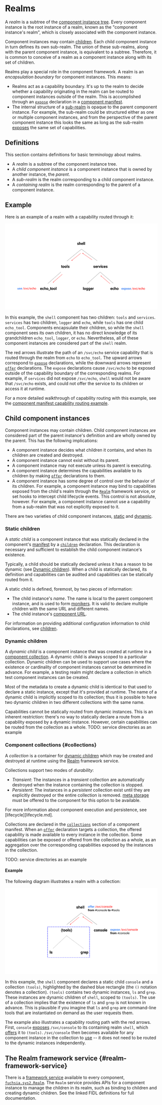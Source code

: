 # Realms

A *realm* is a subtree of the [component instance tree][topology-instance-tree]. Every component instance
is the root instance of a realm, known as the "component instance's realm",
which is closely associated with the component instance.

Component instances may contain [children](#child-component-instances). Each
child component instance in turn defines its own sub-realm. The union of these
sub-realms, along with the parent component instance, is equivalent to a
subtree. Therefore, it is common to conceive of a realm as a component instance
along with its set of children.

Realms play a special role in the component framework. A realm is an
*encapsulation boundary* for component instances. This means:

*   Realms act as a capability boundary. It's up to the realm to decide whether
    a capability originating in the realm can be routed to component instances
    outside of the realm. This is accomplished through an [`expose`][expose]
    declaration in a [component manifest][component-manifests].
*   The internal structure of a [sub-realm](#definitions) is opaque to the
    parent component instance. For example, the sub-realm could be structured
    either as one or multiple component instances, and from the perspective of
    the parent component instance this looks the same as long as the sub-realm
    [exposes][expose] the same set of capabilities.

## Definitions

This section contains definitions for basic terminology about realms.

-   A *realm* is a subtree of the component instance tree.
-   A *child component instance* is a component instance that is owned by
    another instance, the *parent*.
-   A *sub-realm* is the realm corresponding to a child component instance.
-   A *containing realm* is the realm corresponding to the parent of a component
    instance.

## Example

Here is an example of a realm with a capability routed through it:

![Realm example](realm_example.png)

In this example, the `shell` component has two children: `tools` and `services`.
`services` has two children, `logger` and `echo`, while `tools` has one child
`echo_tool`. Components encapsulate their children, so while the `shell`
component sees its own children, it has no direct knowledge of its grandchildren
`echo_tool`, `logger`, or `echo`. Nevertheless, all of these component instances
are considered part of the `shell` realm.

The red arrows illustrate the path of an `/svc/echo` service capability that is
routed through the realm from `echo` to `echo_tool`. The upward arrows
correspond to [`expose`][expose] declarations, while the downward arrows
represent [`offer`][offer] declarations. The `expose` declarations cause
`/svc/echo` to be exposed outside of the capability boundary of the
corresponding realms. For example, if `services` did not expose `/svc/echo`,
`shell` would not be aware that `/svc/echo` exists, and could not offer the
service to its children or access it at runtime.

For a more detailed walkthrough of capability routing with this example, see the
[component manifest capability routing example][component-manifest-examples].

## Child component instances

Component instances may contain children. Child component instances are
considered part of the parent instance's definition and are wholly owned by the
parent. This has the following implications:

-   A component instance decides what children it contains, and when its
    children are created and destroyed.
-   A component instance cannot exist without its parent.
-   A component instance may not execute unless its parent is executing.
-   A component instance determines the capabilities available to its children
    by making [`offer`](#offer) declarations to them.
-   A component instance has some degree of control over the behavior of its
    children. For example, a component instance may bind to capabilities exposed
    from the child's realm through the [`Realm`](#the-realm-framework-service)
    framework service, or set hooks to intercept child lifecycle events. This
    control is not absolute, however. For example, a component instance cannot
    use a capability from a sub-realm that was not explicitly exposed to it.

There are two varieties of child component instances, [static](#static-children)
and [dynamic](#dynamic-children).

### Static children

A *static child* is a component instance that was statically declared in the
component's [manifest][component-manifests] by a [`children`][children]
declaration. This declaration is necessary and sufficient to establish the child
component instance's existence.

Typically, a child should be statically declared unless it has a reason to be
dynamic (see [Dynamic children](#dynamic-children)). When a child is statically
declared, its definition and capabilities can be audited and capabilities can be
statically routed from it.

A static child is defined, foremost, by two pieces of information:

-   The child instance's *name*. The name is local to the parent component
    instance, and is used to form [monikers][monikers]. It is valid to
    declare multiple children with the same URL and different names.
-   The child instance's [component URL][component-urls].

For information on providing additional configuration information to child
declarations, see [children][children].

### Dynamic children

A *dynamic child* is a component instance that was created at runtime in a
[component collection](#component-collections). A dynamic child is always scoped
to a particular collection. Dynamic children can be used to support use cases
where the existence or cardinality of component instances cannot be determined
in advance. For example, a testing realm might declare a collection in which
test component instances can be created.

Most of the metadata to create a dynamic child is identical to that used to
declare a static instance, except that it's provided at runtime. The name of a
dynamic child is implicitly scoped to its collection; thus it is possible to
have two dynamic children in two different collections with the same name.

Capabilities cannot be statically routed from dynamic instances. This is an
inherent restriction: there's no way to statically declare a route from a
capability exposed by a dynamic instance. However, certain capabilities can be
routed from the collection as a whole. TODO: service directories as an example

### Component collections {#collections}

A *collection* is a container for [dynamic children](#dynamic-children) which
may be created and destroyed at runtime using the
[Realm](#the-realm-framework-service) framework service.

Collections support two modes of *durability*:

-   *Transient*: The instances in a *transient* collection are automatically
    destroyed when the instance containing the collection is stopped.
-   *Persistent*: The instances in a *persistent* collection exist until they
    are explicitly destroyed or the entire collection is removed.
    [meta storage][glossary-storage] must be offered to the component for this
    option to be available.

For more information about component execution and persistence, see
[lifecycle][lifecycle.md].

Collections are declared in the [`collections`][collections] section of a
component manifest. When an [`offer`][offer] declaration targets a collection,
the offered capability is made available to every instance in the collection.
Some capabilities can be exposed or offered from the collection as a whole, as
an aggregation over the corresponding capabilities exposed by the instances in
the collection.

TODO: service directories as an example

#### Example

The following diagram illustrates a realm with a collection:

![Collection example](collection_example.png)

In this example, the `shell` component declares a static child `console` and a
collection `(tools)`, highlighted by the dashed blue rectangle (the `()`
notation denotes a collection). `(tools)` contains two dynamic instances, `ls`
and `grep`. These instances are dynamic children of `shell`, scoped to
`(tools)`. The use of a collection implies that the existence of `ls` and `grep`
is not known in advance. This is plausible if you imagine that `ls` and `grep`
are command-line tools that are instantiated on demand as the user requests
them.

The example also illustrates a capability routing path with the red arrows.
First, `console` [exposes][expose] `/svc/console` to its containing realm
`shell`, which [offers][offer] it to `(tools)`. `/svc/console` then becomes
available for any component instance in the collection to [use][use] -- it does
not need to be routed to the dynamic instances independently.

## The Realm framework service {#realm-framework-service}

There is a [framework service][framework-services] available to every component,
[`fuchsia.sys2.Realm`][realm.fidl]. The `Realm` service provides APIs for a
component instance to manage the children in its realm, such as binding to
children and creating dynamic children. See the linked FIDL definitions for full
documentation.

[children]: ./component_manifests.md#children
[collections]: ./component_manifests.md#collections
[component-manifest-examples]: ./component_manifests.md#examples
[component-manifests]: ./component_manifests.md
[component-urls]: ./component_urls.md
[expose]: ./component_manifests.md#expose
[framework-services]: ./component_manifests.md#framework-services
[glossary-storage]: /docs/glossary.md#storage-capability
[monikers]: ./monikers.md
[offer]: ./component_manifests.md#offer
[realm.fidl]: /sdk/fidl/fuchsia.sys2/realm.fidl
[topology-instance-tree]: ./topology.md#component-instance-tree
[use]: ./component_manifests.md#use
